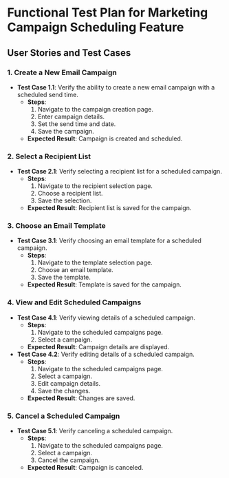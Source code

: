 # Functional Test Plan for Marketing Campaign Scheduling Feature

## User Stories and Test Cases

### 1. Create a New Email Campaign
- **Test Case 1.1**: Verify the ability to create a new email campaign with a scheduled send time.
  - **Steps**:
    1. Navigate to the campaign creation page.
    2. Enter campaign details.
    3. Set the send time and date.
    4. Save the campaign.
  - **Expected Result**: Campaign is created and scheduled.

### 2. Select a Recipient List
- **Test Case 2.1**: Verify selecting a recipient list for a scheduled campaign.
  - **Steps**:
    1. Navigate to the recipient selection page.
    2. Choose a recipient list.
    3. Save the selection.
  - **Expected Result**: Recipient list is saved for the campaign.

### 3. Choose an Email Template
- **Test Case 3.1**: Verify choosing an email template for a scheduled campaign.
  - **Steps**:
    1. Navigate to the template selection page.
    2. Choose an email template.
    3. Save the template.
  - **Expected Result**: Template is saved for the campaign.

### 4. View and Edit Scheduled Campaigns
- **Test Case 4.1**: Verify viewing details of a scheduled campaign.
  - **Steps**:
    1. Navigate to the scheduled campaigns page.
    2. Select a campaign.
  - **Expected Result**: Campaign details are displayed.
- **Test Case 4.2**: Verify editing details of a scheduled campaign.
  - **Steps**:
    1. Navigate to the scheduled campaigns page.
    2. Select a campaign.
    3. Edit campaign details.
    4. Save the changes.
  - **Expected Result**: Changes are saved.

### 5. Cancel a Scheduled Campaign
- **Test Case 5.1**: Verify canceling a scheduled campaign.
  - **Steps**:
    1. Navigate to the scheduled campaigns page.
    2. Select a campaign.
    3. Cancel the campaign.
  - **Expected Result**: Campaign is canceled.
